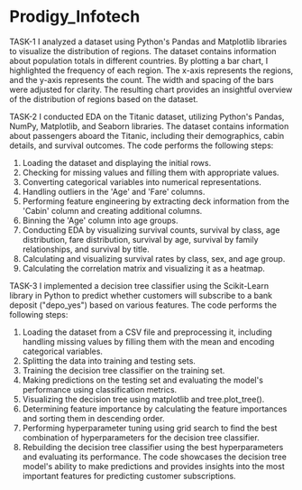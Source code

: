 # Prodigy_Infotech
TASK-1
I analyzed a dataset using Python's Pandas and Matplotlib libraries to visualize the distribution of regions. The dataset contains information about population totals in different countries. By plotting a bar chart, I highlighted the frequency of each region. The x-axis represents the regions, and the y-axis represents the count. The width and spacing of the bars were adjusted for clarity.
The resulting chart provides an insightful overview of the distribution of regions based on the dataset.

TASK-2
I conducted EDA on the Titanic dataset, utilizing Python's Pandas, NumPy, Matplotlib, and Seaborn libraries. The dataset contains information about passengers aboard the Titanic, including their demographics, cabin details, and survival outcomes.
The code performs the following steps:
1. Loading the dataset and displaying the initial rows.
2. Checking for missing values and filling them with appropriate values.
3. Converting categorical variables into numerical representations.
4. Handling outliers in the 'Age' and 'Fare' columns.
5. Performing feature engineering by extracting deck information from the 'Cabin' column and creating additional columns.
6. Binning the 'Age' column into age groups.
7. Conducting EDA by visualizing survival counts, survival by class, age distribution, fare distribution, survival by age, survival by family relationships, and survival by title.
8. Calculating and visualizing survival rates by class, sex, and age group.
9. Calculating the correlation matrix and visualizing it as a heatmap.

TASK-3
I implemented a decision tree classifier using the Scikit-Learn library in Python to predict whether customers will subscribe to a bank deposit ("depo_yes") based on various features.
The code performs the following steps:
1. Loading the dataset from a CSV file and preprocessing it, including handling missing values by filling them with the mean and encoding categorical variables.
2. Splitting the data into training and testing sets.
3. Training the decision tree classifier on the training set.
4. Making predictions on the testing set and evaluating the model's performance using classification metrics.
5. Visualizing the decision tree using matplotlib and tree.plot_tree().
6. Determining feature importance by calculating the feature importances and sorting them in descending order.
7. Performing hyperparameter tuning using grid search to find the best combination of hyperparameters for the decision tree classifier.
8. Rebuilding the decision tree classifier using the best hyperparameters and evaluating its performance.
The code showcases the decision tree model's ability to make predictions and provides insights into the most important features for predicting customer subscriptions.
